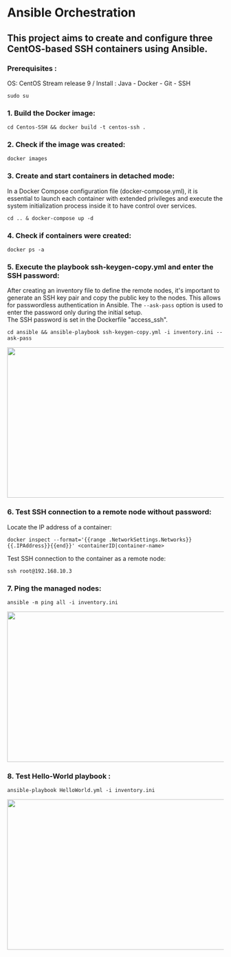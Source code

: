 # Ansible Orchestration
## This project aims to create and configure three CentOS-based SSH containers using Ansible.
### Prerequisites :
OS: CentOS Stream release 9 /
Install :  Java
          - Docker
          - Git - SSH
```
sudo su
```
### 1.  Build the Docker image:
```
cd Centos-SSH && docker build -t centos-ssh .
```
### 2.  Check if the image was created:
```
docker images
```
### 3.  Create and start containers in detached mode:
In a Docker Compose configuration file (docker-compose.yml), it is essential to launch each container with extended privileges and execute the system initialization process inside it to have control over services.
```
cd .. & docker-compose up -d
```
### 4.  Check if containers were created:
```
docker ps -a
```
### 5.  Execute the playbook ssh-keygen-copy.yml and enter the SSH password:

After creating an inventory file to define the remote nodes, it's important to generate an SSH key pair and copy the public key to the nodes. This allows for passwordless authentication in Ansible. The `--ask-pass` option is used to enter the password only during the initial setup. <br>
The SSH password is set in the Dockerfile "access_ssh".
```
cd ansible && ansible-playbook ssh-keygen-copy.yml -i inventory.ini --ask-pass
```
<div align="center">
<img src="https://github.com/WiemFd/Ansible_Orchestration/assets/128514665/ded89c1a-4152-415f-9005-ae4b83bf74d9.png" width="700" height="350">
</div>

### 6. Test SSH connection to a remote node without password: 
Locate the IP address of a container:
```
docker inspect --format='{{range .NetworkSettings.Networks}}{{.IPAddress}}{{end}}' <containerID|container-name>
```
Test SSH connection to the container as a remote node:
```
ssh root@192.168.10.3
```
### 7.  Ping the managed nodes:
```
ansible -m ping all -i inventory.ini
```
<div align="center">
<img src="https://github.com/WiemFd/Ansible_Orchestration/assets/128514665/79546410-6e18-4d4c-8b1f-7d3ea5282cc9.png" width="700" height="350">
</div>

### 8.  Test Hello-World playbook :
```
ansible-playbook HelloWorld.yml -i inventory.ini
```
<div align="center">
<img src="https://github.com/WiemFd/Ansible_Orchestration/assets/128514665/f767eb01-c11e-4b00-ba15-b4366c6b6421.png" width="700" height="350">
</div>
